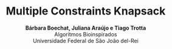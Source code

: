 <h1 style="text-align:center">Multiple Constraints Knapsack</h1>
<p style="text-align:center">
<span style="font-weight: bold">Bárbara Boechat, Juliana Araújo e Tiago Trotta</span><br>
Algoritmos Bioinspirados <br> Universidade Federal de São João del-Rei<br>
</p>
